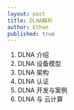 ```yaml
---
layout: post
title: DLNA解析
author: Ethan
published: true
---
```


1. DLNA 介绍
2. DLNA 设备模型
3. DLNA 架构
4. DLNA 认证
5. DLNA 开发与案例
6. DLNA 与 云计算